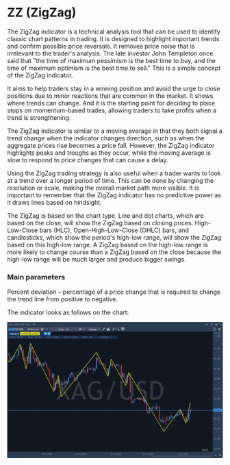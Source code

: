 # ZZ \(ZigZag\)

The ZigZag indicator is a technical analysis tool that can be used to identify classic chart patterns in trading. It is designed to highlight important trends and confirm possible price reversals. It removes price noise that is irrelevant to the trader's analysis. The late investor John Templeton once said that "the time of maximum pessimism is the best time to buy, and the time of maximum optimism is the best time to sell." This is a simple concept of the ZigZag indicator.

It aims to help traders stay in a winning position and avoid the urge to close positions due to minor reactions that are common in the market. It shows where trends can change. And it is the starting point for deciding to place stops on momentum-based trades, allowing traders to take profits when a trend is strengthening. 

The ZigZag indicator is similar to a moving average in that they both signal a trend change when the indicator changes direction, such as when the aggregate prices rise becomes a price fall. However, the ZigZag indicator highlights peaks and troughs as they occur, while the moving average is slow to respond to price changes that can cause a delay.

Using the ZigZag trading strategy is also useful when a trader wants to look at a trend over a longer period of time. This can be done by changing the resolution or scale, making the overall market path more visible. It is important to remember that the ZigZag indicator has no predictive power as it draws lines based on hindsight. 

The ZigZag is based on the chart type. Line and dot charts, which are based on the close, will show the ZigZag based on closing prices. High-Low-Close bars \(HLC\), Open-High-Low-Close \(OHLC\) bars, and candlesticks, which show the period's high-low range, will show the ZigZag based on this high-low range. A ZigZag based on the high-low range is more likely to change course than a ZigZag based on the close because the high-low range will be much larger and produce bigger swings.

### Main parameters

Percent deviation – percentage of a price change that is required to change the trend line from positive to negative.

The indicator looks as follows on the chart:

![](../../../../.gitbook/assets/screenshot_2%20%2830%29.jpg)



